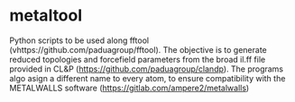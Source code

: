 # metaltool
Python scripts to be used along fftool (vhttps://github.com/paduagroup/fftool). The objective is to generate reduced topologies and forcefield parameters from the broad il.ff file provided in CL&P (https://github.com/paduagroup/clandp). The programs algo asign a different name to every atom, to ensure compatibility with the METALWALLS software (https://gitlab.com/ampere2/metalwalls)
